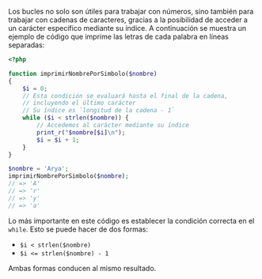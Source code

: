 Los bucles no solo son útiles para trabajar con números, sino también para trabajar con cadenas de caracteres, gracias a la posibilidad de acceder a un carácter específico mediante su índice. A continuación se muestra un ejemplo de código que imprime las letras de cada palabra en líneas separadas:

```php
<?php

function imprimirNombrePorSimbolo($nombre)
{
    $i = 0;
    // Esta condición se evaluará hasta el final de la cadena,
    // incluyendo el último carácter
    // Su índice es `longitud de la cadena - 1`
    while ($i < strlen($nombre)) {
        // Accedemos al carácter mediante su índice
        print_r("$nombre[$i]\n");
        $i = $i + 1;
    }
}

$nombre = 'Arya';
imprimirNombrePorSimbolo($nombre);
// => 'A'
// => 'r'
// => 'y'
// => 'a'
```


Lo más importante en este código es establecer la condición correcta en el `while`. Esto se puede hacer de dos formas:

* `$i < strlen($nombre)`
* `$i <= strlen($nombre) - 1`

Ambas formas conducen al mismo resultado.
